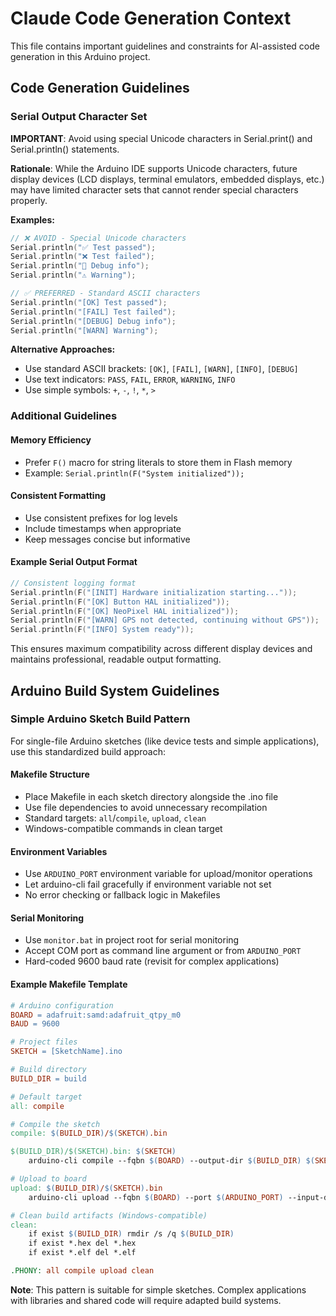 # Claude Code Generation Context

This file contains important guidelines and constraints for AI-assisted code generation in this Arduino project.

## Code Generation Guidelines

### Serial Output Character Set
**IMPORTANT**: Avoid using special Unicode characters in Serial.print() and Serial.println() statements.

**Rationale**: While the Arduino IDE supports Unicode characters, future display devices (LCD displays, terminal emulators, embedded displays, etc.) may have limited character sets that cannot render special characters properly.

**Examples:**
```cpp
// ❌ AVOID - Special Unicode characters
Serial.println("✅ Test passed");
Serial.println("❌ Test failed"); 
Serial.println("🔧 Debug info");
Serial.println("⚠️ Warning");

// ✅ PREFERRED - Standard ASCII characters
Serial.println("[OK] Test passed");
Serial.println("[FAIL] Test failed");
Serial.println("[DEBUG] Debug info"); 
Serial.println("[WARN] Warning");
```

**Alternative Approaches:**
- Use standard ASCII brackets: `[OK]`, `[FAIL]`, `[WARN]`, `[INFO]`, `[DEBUG]`
- Use text indicators: `PASS`, `FAIL`, `ERROR`, `WARNING`, `INFO`
- Use simple symbols: `+`, `-`, `!`, `*`, `>`

### Additional Guidelines

#### Memory Efficiency
- Prefer `F()` macro for string literals to store them in Flash memory
- Example: `Serial.println(F("System initialized"));`

#### Consistent Formatting
- Use consistent prefixes for log levels
- Include timestamps when appropriate
- Keep messages concise but informative

#### Example Serial Output Format
```cpp
// Consistent logging format
Serial.println(F("[INIT] Hardware initialization starting..."));
Serial.println(F("[OK] Button HAL initialized"));
Serial.println(F("[OK] NeoPixel HAL initialized"));
Serial.println(F("[WARN] GPS not detected, continuing without GPS"));
Serial.println(F("[INFO] System ready"));
```

This ensures maximum compatibility across different display devices and maintains professional, readable output formatting.

## Arduino Build System Guidelines

### Simple Arduino Sketch Build Pattern
For single-file Arduino sketches (like device tests and simple applications), use this standardized build approach:

#### Makefile Structure
- Place Makefile in each sketch directory alongside the .ino file
- Use file dependencies to avoid unnecessary recompilation
- Standard targets: `all`/`compile`, `upload`, `clean`
- Windows-compatible commands in clean target

#### Environment Variables
- Use `ARDUINO_PORT` environment variable for upload/monitor operations
- Let arduino-cli fail gracefully if environment variable not set
- No error checking or fallback logic in Makefiles

#### Serial Monitoring
- Use `monitor.bat` in project root for serial monitoring
- Accept COM port as command line argument or from `ARDUINO_PORT`
- Hard-coded 9600 baud rate (revisit for complex applications)

#### Example Makefile Template
```makefile
# Arduino configuration
BOARD = adafruit:samd:adafruit_qtpy_m0
BAUD = 9600

# Project files
SKETCH = [SketchName].ino

# Build directory
BUILD_DIR = build

# Default target
all: compile

# Compile the sketch
compile: $(BUILD_DIR)/$(SKETCH).bin

$(BUILD_DIR)/$(SKETCH).bin: $(SKETCH)
	arduino-cli compile --fqbn $(BOARD) --output-dir $(BUILD_DIR) $(SKETCH)

# Upload to board
upload: $(BUILD_DIR)/$(SKETCH).bin
	arduino-cli upload --fqbn $(BOARD) --port $(ARDUINO_PORT) --input-dir $(BUILD_DIR) $(SKETCH)

# Clean build artifacts (Windows-compatible)
clean:
	if exist $(BUILD_DIR) rmdir /s /q $(BUILD_DIR)
	if exist *.hex del *.hex
	if exist *.elf del *.elf

.PHONY: all compile upload clean
```

**Note**: This pattern is suitable for simple sketches. Complex applications with libraries and shared code will require adapted build systems.